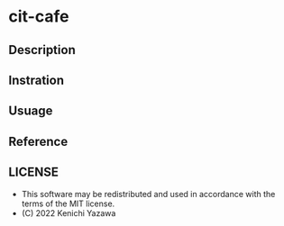 # cit-cafe
## Description

## Instration

## Usuage

## Reference

## LICENSE

- This software may be redistributed and used in accordance with the terms of the MIT license.
- (C) 2022 Kenichi Yazawa

